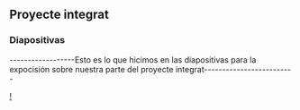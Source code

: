 ## Proyecte integrat

### Diapositivas


------------------Esto es lo que hicimos en las diapositivas para la expocisión sobre nuestra parte del proyecte integrat-------------------------


[!](https://github.com/Samael696/Proyecte-integrat/blob/main/Captura%20de%20pantalla%20de%202022-05-23%2010-29-51.png?raw=true)
